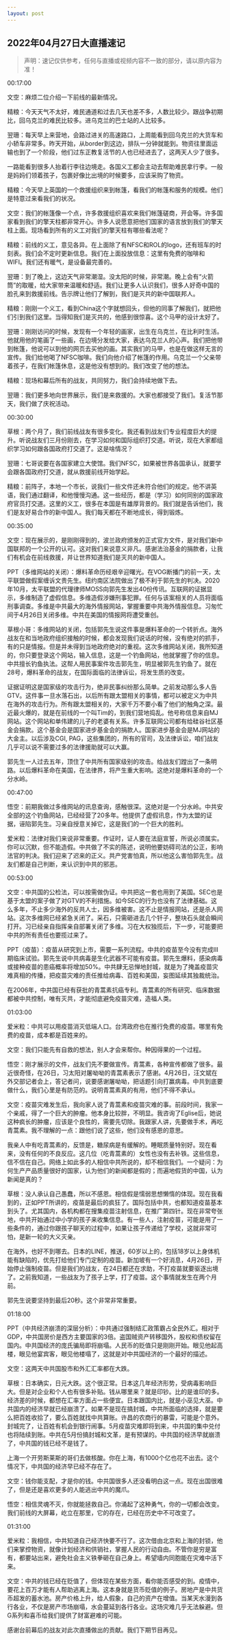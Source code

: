 ```yaml
---
layout: post
---
```



## 2022年04月27日大直播速记

> 声明：速记仅供参考，任何与直播或视频内容不一致的部分，请以原内容为准！

00:17:00

文空：麻烦二位介绍一下前线的最新情况。

精粮：今天天气不太好，难民通道和过去几天也差不多，人数比较少。跟战争初期比，回乌克兰的难民比较多。进乌克兰的巴士站的人比较多。

翌珊：每天早上来营地，会路过进关的高速路口，上周能看到回乌克兰的大货车和小轿车非常多。昨天开始，从border到这边，排队一分钟就能到。物资往里面运输也到了一个阶段，他们过东正教复活节的人也已经进去了，这两天人少了很多。

一路能看到很多人抬着行李往边境走。各国义工都会主动去帮助难民拿行李。一般是妈妈们领着孩子，包裹好像比出境的时候要多，应该采购了物资。

精粮：今天早上英国的一个救援组织来到帐篷，看我们的帐篷和服务的规模。他们是特意过来看我们的状况。

文空：我们的帐篷像一个点，许多救援组织喜欢来我们帐篷磋商，开会等。许多国家看到我们的擎天柱都非常开心。许多人说愿意把他们国家的语言放到我们的擎天柱上面。现场看到所有的义工对我们的擎天柱有哪些看法呢？

精粮：前线的义工，意见各异。在上面除了有NFSC和ROL的logo，还有班车的时刻表。我们会不定时更新信息。我们在上面投放信息：这里有免费的咖啡和WIFI。我们还有暖气，是设备最完善的。

翌珊：到了晚上，这边天气非常潮湿。没太阳的时候，非常潮。晚上会有“火箭筒”的取暖，给大家带来温暖和舒适。我们让更多人认识我们，很多人好奇中国的脸孔来到救援前线。告示牌让他们了解到，我们是灭共的新中国联邦人。

精粮：刚刚一个义工，看到China这个字就想回头，但他的同事了解我们，就把他们引到我们这里。当得知我们是灭共的，他感到很惊喜。这个马甲的设计太好了。

翌珊：刚刚访问的时候，发现有一个年轻的画家，出生在乌克兰，在比利时生活。他就用他的笔画了一些画，在边境分发给大家，表达乌克兰人的心声。我们把他带到帐篷，他说可以到他的网页去买他的画。其实我们的马甲，也是在做这样无言的宣传。我们给他喝了NFSC咖啡。我们向他介绍了帐篷的作用。乌克兰一个父亲带着孩子，在我们帐篷休息，这是他没有想到的。我们改变了他的想法。

精粮：现场和幕后所有的战友，共同努力，我们会持续地做下去。

翌珊：我们更多地向世界展示，我们是来救援的。大家也都接受了我们。复活节那天，我们做了庆祝活动。

00:30:00

草根：两个月了，我们前线战友有很多变化。我还看到战友们专业程度巨大的提升。听说战友们三月份刚去，在学习如何和国际组织打交道。听说，现在大家都组织学习如何跟各国政府打交道了。这是啥情况？

翌珊：七哥说要在各国家建立大使馆。我们NFSC，如果被世界各国承认，就要学会跟各国政府打交道，就从救援前线开始学起。

精粮：前阵子，本地一个市长，说我们一些文件还未符合他们的规定。他不讲英语，我们通过翻译，和他慢慢沟通。这一些经历，都是（学习）如何同别的国家政府官员打交道。这里的义工，很多在本国是有雄厚背景的。我们就是告诉他们，我们是友好易合作的新中国人。我们每天都在不断地成长，得到锻炼。

00:35:00

文空：现在展示的，是刚刚得到的，波兰政府颁发的正式官方文件，是对我们新中国联邦的一个公开的认可。这对我们来说意义非凡。感谢法治基金的捐款者，让我们有机会在前线救援，并让世界知道我们是灭共的新中国人。

PPT（多维网站的关闭）：爆料革命历经艰辛迎曙光。在VOG断播门的前一天，太平联盟做假案缠诉文贵先生。纽约南区法院做出了极不利于郭先生的判决。2020年10月，太平联盟的代理律师MOSS向郭先生发出40份传讯。互联网的证据显示，多维制造了虚假信息。多维造假涉嫌刑事犯罪。任何与该案相关的人员将面临刑事调查。多维是中共最大的海外情报网站，掌握重要中共海外情报信息。习匆忙间于4月26日关闭多维。中共在美国的情报网将遭受重创。

草根小哥：多维网站的关闭，包括郭先生说这件事是爆料革命的一个转折点。海外战友在和当地政府组织接触的时候，都会发现我们说话的时候，没有绝对的抓手，有的只是情报。但是并未得到当地政府绝对的重视。这次多维网站关闭，我所知道的，你只要登录这个网站，输入信息，这是一个钓鱼网站，他就掌握了你的信息。中共擅长钓鱼执法。这帮人用民事案件攻击郭先生，明显被郭先生钓鱼了。就在28号，爆料革命的战友，在国际面临的法律诉讼，将发生质的改变。

证据证明这是国家级的攻击行为，绝非民事纠纷那么简单。之前发动那么多人告GTV。这件事一旦水落石出，以后所有跟太盟相关的事情，都可以被定义为中共在海外的攻击行为。所有跟太盟相关的，大家千万不要小看了他们的触角之深。最近最火爆的，就是在前线的一个叫Tim的，到我们营地捣乱。他号称信息来自MJ网站。这个网站和单伟建的儿子的老婆有关系。许多互联网公司都有给硅谷社区基金会捐款。这个基金会是国家进步基金会的捐款人。国家进步基金会是MJ网站的大金主。以后涉及CGI, PAG，这些集团的，所有的官司，及法律诉讼，咱们战友几乎可以说不需要过多的法律援助就可以大赢。

郭先生一人过去五年，顶住了中共所有国家级别的攻击。给战友们蹚出了一条明路。以后爆料革命在美国，在法律界，将产生重大影响。这绝对是爆料革命的一个分水岭。

00:47:00

悟空：前期我做过多维网站的讯息查询，感触很深。这绝对是一个分水岭。中共安全部的这个钓鱼网站，已经经营了20多年。他提供了虚假讯息，作为太盟的证据，诬陷郭先生。习亲自授意关掉它，这是我们的一个巨大的胜利。

爱米粒：法律对我们来说非常重要。作证时，证人要在法庭宣誓，所说必须属实。你可以沉默，但不能造假。中共做了不实的陈述，说明他要妨碍司法的公正，影响法官的判决。我们迎来了迟来的正义。共产党害怕真，所以他这么害怕郭先生。战友们都是自己判断，来认识到中共的邪恶。

00:53:00

文空：中共国的公检法，可以按需做伪证。中共把这一套也用到了美国。SEC也是基于太盟的案子做了对GTV的不利措施。如今SEC的行为也没有了法律基础。这么多年，不止多少海外的反共人士，因多维被害。这不止是情报网站，还是杀人网站。这次多维网已经紧急关闭了。采石，只需砸进去几个钎子，整块石头就会瞬间打开。习已经亲自指挥亲自部署关闭了多维。习在大权独揽后，下一步，可能要把中共的所有责任也要揽过来了。

PPT（疫苗）：疫苗从研究到上市，需要一系列流程。中共的疫苗至今没有完成III期临床试验。郭先生说中共病毒是生化武器不可能有疫苗。郭先生爆料，感染病毒或接种疫苗的患癌概率将增加50%。中共肆无忌惮地封城，就是为了掩盖疫苗灾难真相的传播，把疫苗灾难的责任推给病毒、百姓和美国，妄图延续其独裁统治。

在2006年，中共国已经有获批的青蒿素抗癌专利。青蒿素的所有研究、临床数据都被中共控制，唯有灭共，才能彻底避免疫苗灾难，造福人类。

01:03:00

爱米粒：中共可以用疫苗消灭低端人口。台湾政府也在推行免费的疫苗。哪里有免费的疫苗，成本都是百姓来的。

文空：我们只能先有自救的想法，别人才会来帮你。种因得果的一个过程。

悟空：刚才展示的文件，战友们先不要做宣传。青蒿素，各种宣传都做了很多。最近很奇怪，在26日，习太阳对屠呦呦的青蒿素表示了感谢。4月26日，汪文斌在外交部记者会上，答记者问，说要感谢屠呦呦，把话题引向打赢病毒。中共到底要做什么，我们心里是有防范的。说明青蒿素真的有用，他们不得不承认。

文空：疫苗灾难发生后，我向家人说了青蒿素和疫苗灾难的事。前段时间，我家一个亲戚，得了一个巨大的肿瘤。他本身比较胖，不明显。我咨询了Eglise后，她说这种疯长的肿瘤，应该是个良性的，需要先切除。我跟家人讲，先要做手术，再吃青蒿素。我不理解的一点：跟他们说了这些，他们没有感恩的意思。

我亲人中有吃青蒿素的，反馈是，糖尿病是有缓解的。睡眠质量特别好。现在看来，没有任何的不良反应。这几位（吃青蒿素的）女性也没有去补铁。这些信息，信不信在自己。网络上如此多的人相信中共所说的，却不相信我们。一个疑问：为何生产产品质量很好的国家，认为他们的新闻都是假的；而遍地假货的中国，认为新闻是真的？

草根：没人承认自己愚蠢，所以不感恩。相信假是懦弱思想懒惰的体现。现在我看到的，正如PPT所讲的，疫苗是最后的疯狂了。国际包括中共，也都知道疫苗基本到头了。尤其国内，各机构都在搜集疫苗注射信息，在推广第四针。现在非常夸张地，中共开始通过中小学的孩子来收集信息。有一些人，注射疫苗，可能是用了一些条件的，通过你跟孩子聊天的过程中，如果让孩子传递给了学校，这就非常可怕，是新一轮的大义灭亲。

在海外，也好不到哪去。日本的LINE，推送，60岁以上的，包括18岁以上身体机能有缺陷的，优先打给他们专门定制的疫苗。新加坡有一个好消息，4月26日，开始停止强制疫苗。但是我们的战友，在24日都还在求助，不打疫苗就要驱逐出境了。之前我知道，一些战友为了孩子上学，打了疫苗。这个事情就发生在两个月前。

郭先生说要坚持到最后20秒。这个非常非常重要。

01:18:00

PPT（中共经济崩溃的深层分析）：中共通过强制结汇政策霸占全民外汇。相对于GDP，中共国房价是西方主要国家的3倍。盗国贼资产转移国外，股权和债权留在国内。中共国经济的庞氏骗局即将崩塌。人民币的贬值只是刚刚开始。眼见他起高楼，眼见他宴宾客，眼见他楼塌了，这就是对中共国经济的一个最好的描述。

文空：这两天中共国股市和外汇汇率都在大跌。

草根：日本确实，日元大跌。这个很正常。日本这几年经济形势，受病毒影响巨大。但是对企业和个人也有很多补贴。钱从哪里来？就是印钞。比的是谁印的多。经济差的时候，都想在汇率方面占一些便宜。日本跟国内比，就是小巫见大巫。中共国内的经济早就已经崩溃了。如果不是现在搞封城，中共所面临的选择，就是要么把百姓收拾了，要么百姓就找中共算账。许昌的农商行的暴雷，可能是个意外。封城完了，让百姓有机会到银行闹事。5月疫苗灾难即将到来，中共国的集中兑付也将陆续到账。中共在5月份搞封城和文革，是有预谋的。中共国的经济早就崩溃了，中共国的钱已经不是钱了。

上海一个开劳斯莱斯的哥们去做核酸。你在上海，有1000个亿也花不出去。这个情况下，中共国的经济早已经不存在了。

文空：钱你能支配，才是你的钱。中共国很多人还没看明白这一点。现在出国很难了，但是还是喜欢更多的人能逃出中共的魔爪。

悟空：相信灵魂不灭，你就能拯救自己。你涌起了这种勇气，你的一切都会改变。我们前线的大屏幕，屹立在那里，它的存在，已经在历史中不可改变了。

01:31:00

爱米粒：我相信，中共知道自己经济快要不行了。这次借由北京和上海的封锁，他们来掌控物资，就像计划经济和供销社，掌握人民的行动自由。不管你是穷是富有，都要站出来，避免社会主义铁拳砸在自己身上。希望墙内同胞能在灾难中活下来。

文空：中共的钱已经在贬值了，但体现在某些方面，看你能否感受的到。疫情中，要花上百万才能有人帮助逃离上海。这本身就是货币贬值的例子。房地产是中共货币超发的蓄水池。房产价格上升，给人假象，自己的资产在增值。当某天水漫到各行各业，不仅是房产市场崩塌，水会蔓延到各行各业。这场灾难几乎无法躲避。但G系列和喜币给我们提供了财富避难的可能。

感谢台前幕后的战友对此次直播做出的贡献。我们下期节目再见。